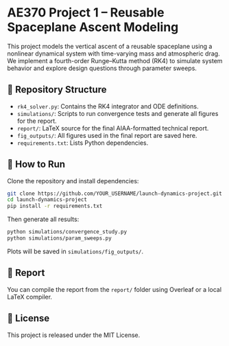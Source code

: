 # AE370 Project 1 – Reusable Spaceplane Ascent Modeling

This project models the vertical ascent of a reusable spaceplane using a nonlinear dynamical system with time-varying mass and atmospheric drag. We implement a fourth-order Runge–Kutta method (RK4) to simulate system behavior and explore design questions through parameter sweeps.

## 📁 Repository Structure

- `rk4_solver.py`: Contains the RK4 integrator and ODE definitions.
- `simulations/`: Scripts to run convergence tests and generate all figures for the report.
- `report/`: LaTeX source for the final AIAA-formatted technical report.
- `fig_outputs/`: All figures used in the final report are saved here.
- `requirements.txt`: Lists Python dependencies.

## 🧪 How to Run

Clone the repository and install dependencies:

```bash
git clone https://github.com/YOUR_USERNAME/launch-dynamics-project.git
cd launch-dynamics-project
pip install -r requirements.txt
```

Then generate all results:

```bash
python simulations/convergence_study.py
python simulations/param_sweeps.py
```

Plots will be saved in `simulations/fig_outputs/`.

## 📄 Report

You can compile the report from the `report/` folder using Overleaf or a local LaTeX compiler.

## 📜 License

This project is released under the MIT License.
